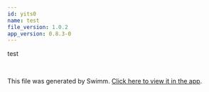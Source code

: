 ```yaml
---
id: yits0
name: test
file_version: 1.0.2
app_version: 0.8.3-0
---
```


test

<br/>

This file was generated by Swimm. [Click here to view it in the app](https://swimm-web-app.web.app/repos/Z2l0aHViJTNBJTNBSW50cm8tdG8tVnVlLTMlM0ElM0FlbWlsaXlhdHJha2h0ZW5iZXJn/docs/yits0).